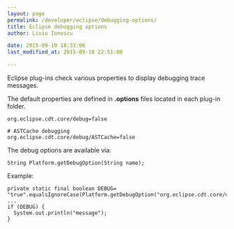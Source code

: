 ```yaml
---
layout: page
permalink: /developer/eclipse/debugging-options/
title: Eclipse debugging options
author: Liviu Ionescu

date: 2015-09-10 18:33:00
last_modified_at: 2015-09-10 22:51:00

---
```


Eclipse plug-ins check various properties to display debugging trace messages.

The default properties are defined in **.options** files located in each plug-in folder.

    org.eclipse.cdt.core/debug=false

    # ASTCache debugging
    org.eclipse.cdt.core/debug/ASTCache=false

The debug options are available via:

    String Platform.getDebugOption(String name);

Example:

    private static final boolean DEBUG= "true".equalsIgnoreCase(Platform.getDebugOption("org.eclipse.cdt.core/debug/ASTCache"));
    ...
    if (DEBUG) {
      System.out.println("message");
    }